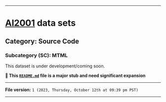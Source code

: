 
***

# [AI2001](https://github.com/seanpm2001/AI2001/) data sets

## Category: Source Code

### Subcategory (SC): MTML

This dataset is under development/coming soon.

**🌱️ This [`README.md`](/README.md) file is a major stub and need significant expansion**

***

**File version:** `1 (2023, Thursday, October 12th at 09:39 pm PST)`

***
